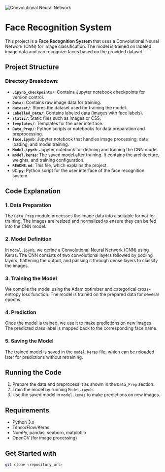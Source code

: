 ![Convolutional Neural Network](https://img.shields.io/badge/Implementation-Convolutional%20Neural%20Network-darkgreen)

# Face Recognition System

This project is a **Face Recognition System** that uses a Convolutional Neural Network (CNN) for image classification. The model is trained on labeled image data and can recognize faces based on the provided dataset.

## Project Structure


### Directory Breakdown:
- **`.ipynb_checkpoints/`**: Contains Jupyter notebook checkpoints for version control.
- **`Data/`**: Contains raw image data for training.
- **`dataset/`**: Stores the dataset used for training the model.
- **`Labelled_Data/`**: Contains labeled data (images with face labels).
- **`static/`**: Static files such as images or CSS.
- **`templates/`**: Templates for the user interface.
- **`Data_Prep/`**: Python scripts or notebooks for data preparation and preprocessing.
- **`face.ipynb`**: Jupyter notebook that handles image processing, data loading, and model training.
- **`Model.ipynb`**: Jupyter notebook for defining and training the CNN model.
- **`model.keras`**: The saved model after training. It contains the architecture, weights, and training configuration.
- **`README.md`**: This file, which explains the project.
- **`UI.py`**: Python script for the user interface of the face recognition system.

## Code Explanation

### 1. **Data Preparation**
The `Data_Prep` module processes the image data into a suitable format for training. The images are resized and normalized to ensure they can be fed into the CNN model.

### 2. **Model Definition**
In `Model.ipynb`, we define a Convolutional Neural Network (CNN) using Keras. The CNN consists of two convolutional layers followed by pooling layers, flattening the output, and passing it through dense layers to classify the images.

### 3. **Training the Model**
We compile the model using the Adam optimizer and categorical cross-entropy loss function. The model is trained on the prepared data for several epochs.

### 4. **Prediction**
Once the model is trained, we use it to make predictions on new images. The predicted class label is mapped back to the corresponding face name.

### 5. **Saving the Model**
The trained model is saved in the `model.keras` file, which can be reloaded later for predictions without retraining.

## Running the Code
1. Prepare the data and preprocess it as shown in the `Data_Prep` section.
2. Train the model by running `Model.ipynb`.
3. Use the saved model in `model.keras` to make predictions on new images.

## Requirements
- Python 3.x
- TensorFlow/Keras
- NumPy, pandas, seaborn, matplotlib
- OpenCV (for image processing)

## Get Started with 
  ```bash
  git clone <repository_url>
```
